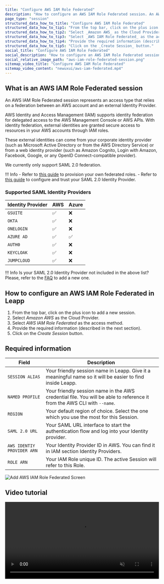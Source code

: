```yaml
---
title: "Configure AWS IAM Role Federated"
description: "How to configure an AWS IAM Role Federated session. An AWS IAM Role Federated session represents an access type that relies on a federation between an AWS account and an external Identity Provider."
page_type: "session"
structured_data_how_to_title: "Configure AWS IAM Role Federated"
structured_data_how_to_tip1: "From the top bar, click on the plus icon to add a new session."
structured_data_how_to_tip2: "Select _Amazon AWS_ as the Cloud Provider."
structured_data_how_to_tip3: "Select _AWS IAM Role Federated_ as the access method."
structured_data_how_to_tip4: "Provide the required information (described in the next section)."
structured_data_how_to_tip5: "Click on the _Create Session_ button."
social_title: "Configure AWS IAM Role Federated"
social_description: "How to configure an AWS IAM Role Federated session. An AWS IAM Role Federated session represents an access type that relies on a federation between an AWS account and an external Identity Provider."
social_relative_image_path: "aws-iam-role-federated-session.png"
sitemap_video_title: "Configure AWS IAM Role Federated"
sitemap_video_content: "newuxui/aws-iam-federated.mp4"
---
```


## What is an AWS IAM Role Federated session

An AWS IAM Role Federated session represents an access type that relies on a federation between an AWS account and an external Identity Provider.  

AWS Identity and Access Management (IAM) supports identity federation for delegated access to the AWS Management Console or AWS APIs. 
With identity federation, external identities are granted secure access to resources in your AWS accounts through IAM roles.

These external identities can come from your corporate identity provider (such as Microsoft Active Directory or from the AWS Directory Service) 
or from a web identity provider (such as Amazon Cognito, Login with Amazon, Facebook, Google, or any OpenID Connect-compatible provider).

We currently only support SAML 2.0 federation.

!!! Info
    - Refer to [this guide](https://docs.aws.amazon.com/IAM/latest/UserGuide/id_roles_create_for-idp_saml.html) to provision your own federated roles.
    - Refer to [this guide](https://docs.aws.amazon.com/IAM/latest/UserGuide/id_roles_providers_create_saml.html) to configure and trust your SAML 2.0 Identity Provider.

### Supported SAML Identity Providers

| Identity Provider | AWS                                 | Azure              |
|-------------------| ----------------------------------- |--------------------|
| `GSUITE`          | :white_check_mark:                  | :x:                |
| `OKTA`            | :white_check_mark:                  | :x:                |
| `ONELOGIN`        | :white_check_mark:                  | :x:                |
| `AZURE AD`        | :white_check_mark:                  | :white_check_mark: |
| `AUTH0`           | :white_check_mark:                  | :x:                |
| `KEYCLOAK`        | :white_check_mark:                  | :x:                |
| `JUMPCLOUD`       | :white_check_mark:                  | :x:                |

!!! Info
    Is your SAML 2.0 Identity Provider not included in the above list? Please, refer to the [FAQ](/latest/troubleshooting/faq/#how-can-i-add-support-to-a-new-saml-20-identity-provider) to add a new one.

## How to configure an AWS IAM Role Federated in Leapp

1. From the top bar, click on the plus icon to add a new session.
2. Select _Amazon AWS_ as the Cloud Provider.
3. Select _AWS IAM Role Federated_ as the access method.
4. Provide the required information (described in the next section).
5. Click on the _Create Session_ button.

## Required information

| Field                      | Description                                                                                                              |
|----------------------------|--------------------------------------------------------------------------------------------------------------------------|
| `SESSION ALIAS`            | Your friendly session name in Leapp. Give it a meaningful name so it will be easier to find inside Leapp.       |
| `NAMED PROFILE`            | Your friendly session name in the AWS credential file. You will be able to reference it from the AWS CLI with `--name`. |
| `REGION`                   | Your default region of choice. Select the one which you use the most for this Session.                                   |
| `SAML 2.0 URL`             | Your SAML URL interface to start the authentication flow and log into your Identity provider.                               |
| `AWS IDENTIY PROVIDER ARN` | Your Identity Provider ID in AWS. You can find it in IAM section Identity Providers.                                     |
| `ROLE ARN`                 | Your IAM Role unique ID. The active Session will refer to this Role.                                     |

![](../../images/screens/newuxui/aws-iam-role-federated.png?style=center-img "Add AWS IAM Role Federated Screen")

## Video tutorial

<video width="100%" muted autoplay loop> <source src="../../videos/newuxui/aws-iam-federated.mp4" type="video/mp4"> </video>
